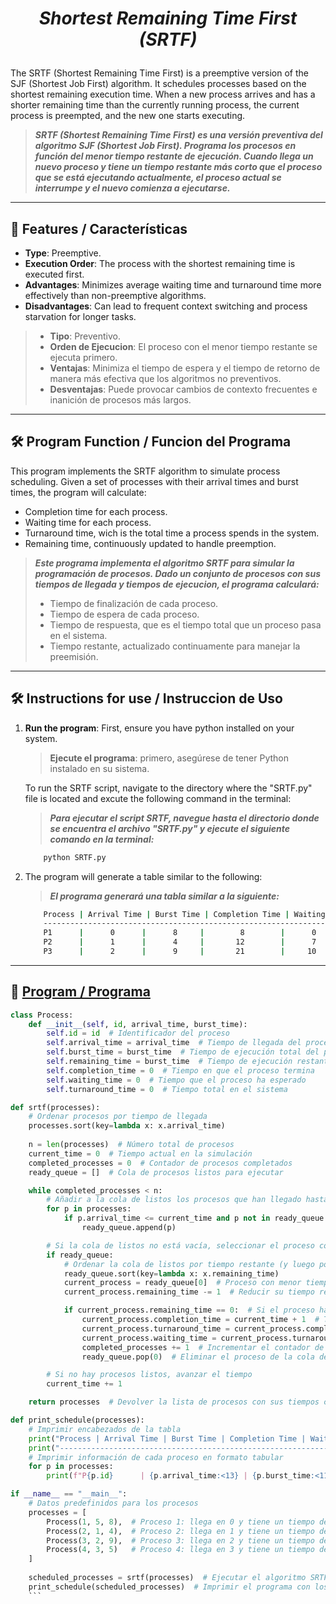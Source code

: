 <h1 align="center">

_Shortest Remaining Time First (SRTF)_

</h1>

The SRTF (Shortest Remaining Time First) is a preemptive version of the SJF (Shortest Job First) algorithm. It schedules processes based on the shortest remaining execution time. When a new process arrives and has a shorter remaining time than the currently running process, the current process is preempted, and the new one starts executing.
>***SRTF (Shortest Remaining Time First) es una versión preventiva del algoritmo SJF (Shortest Job First). Programa los procesos en función del menor tiempo restante de ejecución. Cuando llega un nuevo proceso y tiene un tiempo restante más corto que el proceso que se está ejecutando actualmente, el proceso actual se interrumpe y el nuevo comienza a ejecutarse.***

---

## 🌟 Features / Características
- **Type**: Preemptive.
- **Execution Order**: The process with the shortest remaining time is executed first.
- **Advantages**: Minimizes average waiting time and turnaround time more effectively than non-preemptive   algorithms.
- **Disadvantages**: Can lead to frequent context switching and process starvation for longer tasks.

>- **Tipo**: Preventivo.
>- **Orden de Ejecucion**: El proceso con el menor tiempo restante se ejecuta primero.
>- **Ventajas**: Minimiza el tiempo de espera y el tiempo de retorno de manera más efectiva que los algoritmos no preventivos.
>- **Desventajas**: Puede provocar cambios de contexto frecuentes e inanición de procesos más largos.

---

## 🛠️ Program Function / Funcion del Programa

This program implements the SRTF algorithm to simulate process scheduling. Given a set of processes with their arrival times and burst times, the program will calculate:

- Completion time for each process.
- Waiting time for each process.
- Turnaround time, wich is the total time a process spends in the system.
- Remaining time, continuously updated to handle preemption.
  
>***Este programa implementa el algoritmo SRTF para simular la programación de procesos. Dado un conjunto de procesos con sus tiempos de llegada y tiempos de ejecucion, el programa calculará:***
>- Tiempo de finalización de cada proceso.
>- Tiempo de espera de cada proceso.
>- Tiempo de respuesta, que es el tiempo total que un proceso pasa en el sistema.
>- Tiempo restante, actualizado continuamente para manejar la preemisión.

---

## 🛠️ Instructions for use / Instruccion de Uso

1. **Run the program**: First, ensure you have python installed on your system.
    >**Ejecute el programa**: primero, asegúrese de tener Python instalado en su sistema.    
    
    To run the SRTF script, navigate to the directory where the "SRTF.py" file is located and excute the following command in the terminal:
    >***Para ejecutar el script SRTF, navegue hasta el directorio donde se encuentra el archivo "SRTF.py" y ejecute el siguiente comando en la terminal:***

    ```bash
        python SRTF.py
    ```
2. The program will generate a table similar to the following:
    >***El programa generará una tabla similar a la siguiente:***

    ```bash
        Process | Arrival Time | Burst Time | Completion Time | Waiting Time | Turnaround Time
        ---------------------------------------------------------------------------------------
        P1      |      0      |      8     |        8        |      0      |       8
        P2      |      1      |      4     |       12        |      7      |      11
        P3      |      2      |      9     |       21        |     10      |      18
    ```

---

## 🧩 [Program / Programa](/SRTF/SRTF.py)

```python
class Process:
    def __init__(self, id, arrival_time, burst_time):
        self.id = id  # Identificador del proceso
        self.arrival_time = arrival_time  # Tiempo de llegada del proceso
        self.burst_time = burst_time  # Tiempo de ejecución total del proceso
        self.remaining_time = burst_time  # Tiempo de ejecución restante (usado en SRTF)
        self.completion_time = 0  # Tiempo en que el proceso termina
        self.waiting_time = 0  # Tiempo que el proceso ha esperado
        self.turnaround_time = 0  # Tiempo total en el sistema

def srtf(processes):
    # Ordenar procesos por tiempo de llegada
    processes.sort(key=lambda x: x.arrival_time)
    
    n = len(processes)  # Número total de procesos
    current_time = 0  # Tiempo actual en la simulación
    completed_processes = 0  # Contador de procesos completados
    ready_queue = []  # Cola de procesos listos para ejecutar

    while completed_processes < n:
        # Añadir a la cola de listos los procesos que han llegado hasta el tiempo actual
        for p in processes:
            if p.arrival_time <= current_time and p not in ready_queue and p.remaining_time > 0:
                ready_queue.append(p)

        # Si la cola de listos no está vacía, seleccionar el proceso con menor tiempo restante
        if ready_queue:
            # Ordenar la cola de listos por tiempo restante (y luego por tiempo de llegada en caso de empate)
            ready_queue.sort(key=lambda x: x.remaining_time)
            current_process = ready_queue[0]  # Proceso con menor tiempo restante
            current_process.remaining_time -= 1  # Reducir su tiempo restante

            if current_process.remaining_time == 0:  # Si el proceso ha terminado
                current_process.completion_time = current_time + 1  # Tiempo en el que finaliza el proceso
                current_process.turnaround_time = current_process.completion_time - current_process.arrival_time  # Calcular tiempo de retorno
                current_process.waiting_time = current_process.turnaround_time - current_process.burst_time  # Calcular tiempo de espera
                completed_processes += 1  # Incrementar el contador de procesos completados
                ready_queue.pop(0)  # Eliminar el proceso de la cola de listos

        # Si no hay procesos listos, avanzar el tiempo
        current_time += 1

    return processes  # Devolver la lista de procesos con sus tiempos calculados

def print_schedule(processes):
    # Imprimir encabezados de la tabla
    print("Process | Arrival Time | Burst Time | Completion Time | Waiting Time | Turnaround Time")
    print("---------------------------------------------------------------------------------------")
    # Imprimir información de cada proceso en formato tabular
    for p in processes:
        print(f"P{p.id}      | {p.arrival_time:<13} | {p.burst_time:<11} | {p.completion_time:<15} | {p.waiting_time:<12} | {p.turnaround_time:<15}")

if __name__ == "__main__":
    # Datos predefinidos para los procesos
    processes = [
        Process(1, 5, 8),  # Proceso 1: llega en 0 y tiene un tiempo de ejecución de 8
        Process(2, 1, 4),  # Proceso 2: llega en 1 y tiene un tiempo de ejecución de 4
        Process(3, 2, 9),  # Proceso 3: llega en 2 y tiene un tiempo de ejecución de 9
        Process(4, 3, 5)   # Proceso 4: llega en 3 y tiene un tiempo de ejecución de 5
    ]
    
    scheduled_processes = srtf(processes)  # Ejecutar el algoritmo SRTF
    print_schedule(scheduled_processes)  # Imprimir el programa con los tiempos calculados
    ```
    